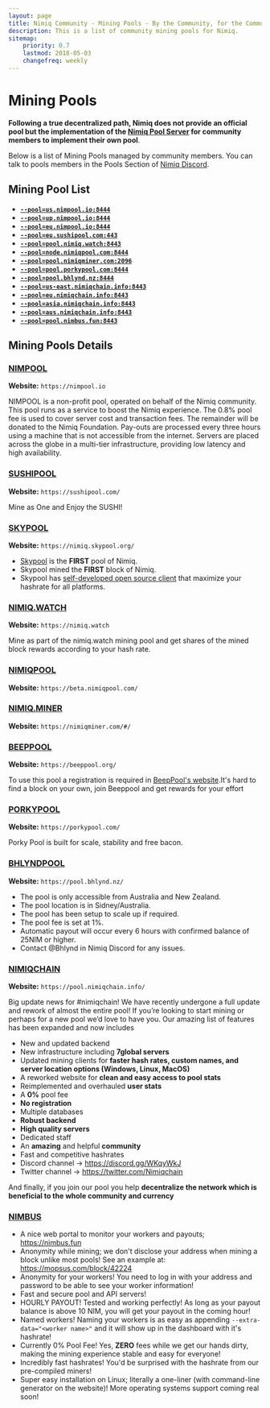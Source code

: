 ```yaml
---
layout: page
title: Nimiq Community - Mining Pools - By the Community, for the Community
description: This is a list of community mining pools for Nimiq.
sitemap:
    priority: 0.7
    lastmod: 2018-05-03
    changefreq: weekly
---
```




# Mining Pools

**Following a true decentralized path, Nimiq does not provide an official pool but the implementation of the [Nimiq Pool Server](https://github.com/nimiq-network/mining-pool) for community members to implement their own pool**. 

Below is a list of Mining Pools managed by community members. You can talk to pools members in the Pools Section of [Nimiq Discord](https://discord.gg/92qaVKH).

## Mining Pool List

- [**`--pool=us.nimpool.io:8444`**](#nimpool)
- [**`--pool=up.nimpool.io:8444`**](#nimpool)
- [**`--pool=eu.nimpool.io:8444`**](#nimpool)
- [**`--pool=eu.sushipool.com:443`**](#sushipool)
- [**`--pool=pool.nimiq.watch:8443`**](#nimiqwatch)
- [**`--pool=node.nimiqpool.com:8444`**](#nimiqpool)
- [**`--pool=pool.nimiqminer.com:2096`**](#nimiqminer)
- [**`--pool=pool.porkypool.com:8444`**](#porkypool)
- [**`--pool=pool.bhlynd.nz:8444`**](#bhlyndpool)
- [**`--pool=us-east.nimiqchain.info:8443`**](#nimiqchain)
- [**`--pool=eu.nimiqchain.info:8443`**](#nimiqchain)
- [**`--pool=asia.nimiqchain.info:8443`**](#nimiqchain)
- [**`--pool=aus.nimiqchain.info:8443`**](#nimiqchain)
- [**`--pool=pool.nimbus.fun:8443`**](#nimbus)

## Mining Pools Details

### [NIMPOOL](https://nimpool.io)

**Website:** `https://nimpool.io`

NIMPOOL is a non-profit pool, operated on behalf of the Nimiq community. This pool runs as a service to boost the Nimiq experience. The 0.8% pool fee is used to cover server cost and transaction fees. The remainder will be donated to the Nimiq Foundation. Pay-outs are processed every three hours using a machine that is not accessible from the internet. Servers are placed across the globe in a multi-tier infrastructure, providing low latency and high availability.

### [SUSHIPOOL](https://sushipool.com/)

**Website:** `https://sushipool.com/`

Mine as One and Enjoy the SUSHI!

### [SKYPOOL](https://nimiq.skypool.org/)

**Website:** `https://nimiq.skypool.org/`

- [Skypool](https://nimiq.skypool.org/) is the **FIRST** pool of Nimiq.
- Skypool mined the **FIRST** block of Nimiq.
- Skypool has [self-developed open source client](https://github.com/skypool-org/skypool-nimiq-miner) that maximize your hashrate for all platforms.

### [NIMIQ.WATCH](https://nimiq.watch)

**Website:** `https://nimiq.watch`

Mine as part of the nimiq.watch mining pool and get shares of the mined block rewards according to your hash rate.

### [NIMIQPOOL](https://beta.nimiqpool.com/)

**Website:** `https://beta.nimiqpool.com/`

### [NIMIQ.MINER](https://nimiqminer.com/#/)

**Website:** `https://nimiqminer.com/#/`

### [BEEPPOOL](https://beeppool.org/)

**Website:** `https://beeppool.org/`

To use this pool a registration is required in [BeepPool's website](https://goo.gl/ZU5oHQ).It's hard to find a block on your own, join Beeppool and get rewards for your effort

### [PORKYPOOL](https://porkypool.com/)

**Website:** `https://porkypool.com/`

Porky Pool is built for scale, stability and free bacon.

### [BHLYNDPOOL](https://pool.bhlynd.nz/)

**Website:** `https://pool.bhlynd.nz/`

- The pool is only accessible from Australia and New Zealand. 
- The pool location is in Sidney/Australia.
- The pool has been setup to scale up if required.
- The pool fee is set at 1%.
- Automatic payout will occur every 6 hours with confirmed balance of 25NIM or higher.
- Contact @Bhlynd in Nimiq Discord for any issues.

### [NIMIQCHAIN](https://pool.nimiqchain.info/)

**Website:** `https://pool.nimiqchain.info/`

Big update news for #nimiqchain! We have recently undergone a full update and rework of almost the entire pool! If you’re looking to start mining or perhaps for a new pool we’d love to have you. Our amazing list of features has been expanded and now includes

- New and updated backend
- New infrastructure including **7global servers**
- Updated mining clients for  **faster hash rates, custom names, and server location options (Windows, Linux, MacOS)**
- A reworked website for **clean and easy access to pool stats**
- Reimplemented and overhauled **user stats**
- A **0%** pool fee
- **No registration**
- Multiple databases
- **Robust backend**
- **High quality servers**
- Dedicated staff
- An **amazing** and helpful **community**
- Fast and competitive hashrates
- Discord channel -> https://discord.gg/WKqyWkJ
- Twitter channel -> https://twitter.com/Nimiqchain

And finally, if you join our pool you help **decentralize the network which is beneficial to the whole community and currency**

### [NIMBUS](https://nimbus.fun/)

- A nice web portal to monitor your workers and payouts; https://nimbus.fun
- Anonymity while mining; we don't disclose your address when mining a block unlike most pools! See an example at: https://mopsus.com/block/42224
- Anonymity for your workers! You need to log in with your address and password to be able to see your worker information!
- Fast and secure pool and API servers!
- HOURLY PAYOUT! Tested and working perfectly! As long as your payout balance is above 10 NIM, you will get your payout in the coming hour!
- Named workers! Naming your workers is as easy as appending `--extra-data="<worker name>"` and it will show up in the dashboard with it's hashrate!
- Currently 0% Pool Fee! Yes, **ZERO** fees while we get our hands dirty, making the mining experience stable and easy for everyone!
- Incredibly fast hashrates! You'd be surprised with the hashrate from our pre-compiled miners!
- Super easy installation on Linux; literally a one-liner (with command-line generator on the website)! More operating systems support coming real soon!
